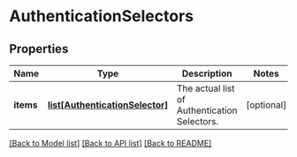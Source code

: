 # AuthenticationSelectors

## Properties
Name | Type | Description | Notes
------------ | ------------- | ------------- | -------------
**items** | [**list[AuthenticationSelector]**](AuthenticationSelector.md) | The actual list of Authentication Selectors. | [optional] 

[[Back to Model list]](../README.md#documentation-for-models) [[Back to API list]](../README.md#documentation-for-api-endpoints) [[Back to README]](../README.md)


